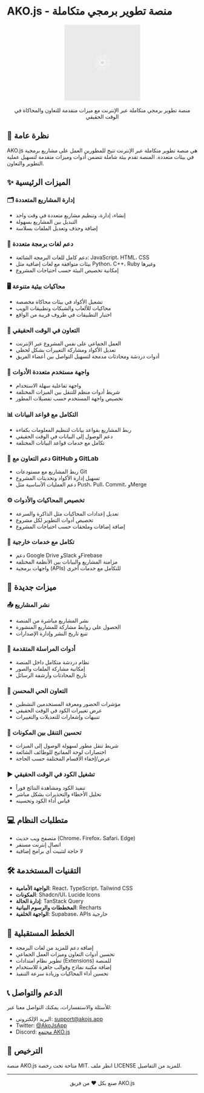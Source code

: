 
# AKO.js - منصة تطوير برمجي متكاملة

<p align="center">
  <img src="public/placeholder.svg" alt="AKO.js Logo" width="200" />
</p>

<p align="center">
  منصة تطوير برمجي متكاملة عبر الإنترنت مع ميزات متقدمة للتعاون والمحاكاة في الوقت الحقيقي
</p>

## 🌟 نظرة عامة

AKO.js هي منصة تطوير متكاملة عبر الإنترنت تتيح للمطورين العمل على مشاريع برمجية في بيئات متعددة. المنصة تقدم بيئة شاملة تتضمن أدوات وميزات متقدمة لتسهيل عملية التطوير والتعاون.

## ✨ الميزات الرئيسية

### 🗂️ إدارة المشاريع المتعددة
- إنشاء، إدارة، وتنظيم مشاريع متعددة في وقت واحد
- التبديل بين المشاريع بسهولة
- إضافة وحذف وتعديل الملفات بسلاسة

### 🔄 دعم لغات برمجة متعددة
- دعم كامل للغات البرمجة الشائعة: JavaScript، HTML، CSS
- بيئات متوافقة مع لغات إضافية مثل Python، C++، Ruby وغيرها
- إمكانية تخصيص البيئة حسب احتياجات المشروع

### 🖥️ محاكيات بيئية متنوعة
- تشغيل الأكواد في بيئات محاكاة مخصصة
- محاكيات للألعاب والشبكات وتطبيقات الويب
- اختبار التطبيقات في ظروف قريبة من الواقع

### 👥 التعاون في الوقت الحقيقي
- العمل الجماعي على نفس المشروع عبر الإنترنت
- تعديل الأكواد ومشاركة التغييرات بشكل لحظي
- أدوات دردشة ومحادثات مدمجة لتسهيل التواصل بين أعضاء الفريق

### 🔧 واجهة مستخدم متعددة الأدوات
- واجهة تفاعلية سهلة الاستخدام
- شريط أدوات منظم للتنقل بين الميزات المختلفة
- تخصيص واجهة المستخدم حسب تفضيلات المطور

### 📊 التكامل مع قواعد البيانات
- ربط المشاريع بقواعد بيانات لتنظيم المعلومات بكفاءة
- دعم الوصول إلى البيانات في الوقت الحقيقي
- تكامل مع خدمات قواعد البيانات المختلفة

### 🔄 دعم التعاون مع GitHub و GitLab
- ربط المشاريع مع مستودعات Git
- تسهيل إدارة الأكواد وتحديثات المشروع
- دعم العمليات الأساسية مثل Push، Pull، Commit، وMerge

### ⚙️ تخصيص المحاكيات والأدوات
- تعديل إعدادات المحاكيات مثل الذاكرة والسرعة
- تخصيص أدوات التطوير لكل مشروع
- إضافة إضافات وملحقات حسب احتياجات المشروع

### 🔄 تكامل مع خدمات خارجية
- دعم Google Drive وSlack وFirebase
- مزامنة المشاريع والبيانات بين الأنظمة المختلفة
- واجهات برمجية (APIs) للتكامل مع خدمات أخرى

## 🚀 ميزات جديدة

### 📤 نشر المشاريع
- نشر المشاريع مباشرة من المنصة
- الحصول على روابط مشاركة للمشاريع المنشورة
- تتبع تاريخ النشر وإدارة الإصدارات

### 💬 أدوات المراسلة المتقدمة
- نظام دردشة متكامل داخل المنصة
- إمكانية مشاركة الملفات والصور
- تاريخ المحادثات وأرشفة الرسائل

### 🔄 التعاون الحي المحسن
- مؤشرات الحضور ومعرفة المستخدمين النشطين
- عرض تغييرات الكود في الوقت الحقيقي
- تنبيهات وإشعارات للتعديلات والتغييرات

### 🧭 تحسين التنقل بين المكونات
- شريط تنقل مطور لسهولة الوصول إلى الميزات
- اختصارات لوحة المفاتيح للوظائف الشائعة
- عرض/إخفاء الأقسام المختلفة حسب الحاجة

### ▶️ تشغيل الكود في الوقت الحقيقي
- تنفيذ الكود ومشاهدة النتائج فوراً
- تحليل الأخطاء والتحذيرات بشكل مباشر
- قياس أداء الكود وتحسينه

## 💻 متطلبات النظام

- متصفح ويب حديث (Chrome، Firefox، Safari، Edge)
- اتصال إنترنت مستقر
- لا حاجة لتثبيت أي برامج إضافية

## 🛠️ التقنيات المستخدمة

- **الواجهة الأمامية**: React، TypeScript، Tailwind CSS
- **المكونات**: Shadcn/UI، Lucide Icons
- **إدارة الحالة**: TanStack Query
- **المخططات والرسوم البيانية**: Recharts
- **الواجهة الخلفية**: Supabase، APIs خارجية

## 📝 الخطط المستقبلية

- إضافة دعم للمزيد من لغات البرمجة
- تحسين أدوات التعاون وميزات العمل الجماعي
- تطوير نظام امتدادات (Extensions) للمنصة
- إضافة مكتبة نماذج وقوالب جاهزة للاستخدام
- تحسين أداء المحاكيات وزيادة سرعة التنفيذ

## 📞 الدعم والتواصل

للأسئلة والاستفسارات، يمكنك التواصل معنا عبر:

- البريد الإلكتروني: support@akojs.app
- Twitter: [@AkoJsApp](https://twitter.com/AkoJsApp)
- Discord: [مجتمع AKO.js](https://discord.gg/akojs)

## 📄 الترخيص

منصة AKO.js متاحة تحت رخصة MIT. انظر ملف LICENSE للمزيد من التفاصيل.

---

<p align="center">
  صنع بكل ❤️ من فريق AKO.js
</p>
